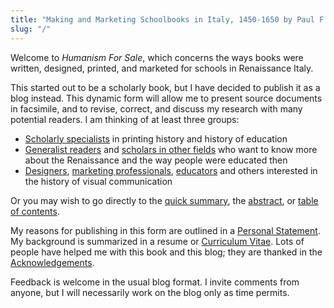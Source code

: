 ```yaml
---
title: "Making and Marketing Schoolbooks in Italy, 1450-1650 by Paul F. Gehl"
slug: "/"
---
```

Welcome to <em>Humanism For Sale</em>, which concerns the ways books were written, designed, printed, and marketed for schools in Renaissance Italy.

This started out to be a scholarly book, but I have decided to publish it as a blog instead. This dynamic form will allow me to present source documents in facsimile, and to revise, correct, and discuss my research with many potential readers. I am thinking of at least three groups:

<ul>
<li><a href="specialists.html">Scholarly specialists</a> in printing history and history of education</li>
<li><a href="generalists.html">Generalist readers</a> and <a href="generalists.html">scholars in other fields</a> who want to know more about the Renaissance and the way people were educated then</li>
<li><a href="design_contents.html">Designers</a>, <a href="marketing.html">marketing professionals</a>, <a href="educators.html">educators</a> and others interested in the history of visual communication</li>
</ul>

Or you may wish to go directly to the <a href="quick_summary.html">quick summary</a>, the <a href="abstract.html">abstract</a>, or <a href="/web/20130605190527/http://humanismforsale.org/text/">table of contents</a>.

My reasons for publishing in this form are outlined in a <a href="personal_statement.html">Personal Statement</a>.  My background is summarized in a resume or <a href="gehl_cv.html">Curriculum Vitae</a>.  Lots of people have helped me with this book and this blog; they are thanked in the <a href="acknowledgements.html">Acknowledgements</a>.

Feedback is welcome in the usual blog format. I invite comments from anyone, but I will necessarily work on the blog only as time permits.
